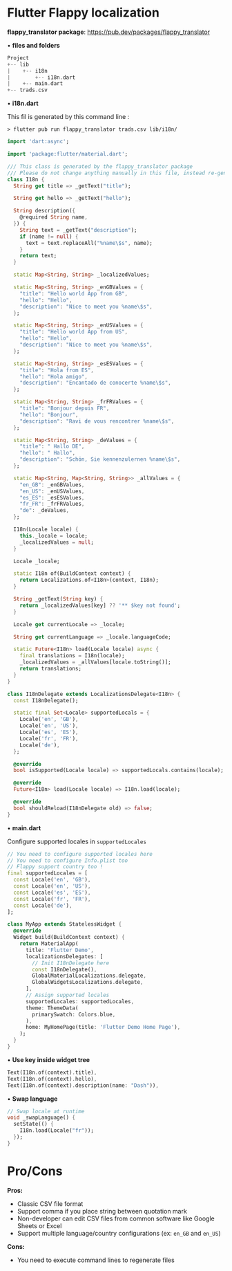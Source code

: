 Flutter Flappy localization
===============

**flappy_translator package**: https://pub.dev/packages/flappy_translator

• **files and folders**

```dart
Project
+-- lib
|    +-- i18n   
|        +-- i18n.dart
|    +-- main.dart
+-- trads.csv

```
• **i18n.dart**

This fil is generated by this command line : 
```shell
> flutter pub run flappy_translator trads.csv lib/i18n/
```
```dart
import 'dart:async';

import 'package:flutter/material.dart';

/// This class is generated by the flappy_translator package
/// Please do not change anything manually in this file, instead re-generate it when changes are available
class I18n {
  String get title => _getText("title");

  String get hello => _getText("hello");

  String description({
    @required String name,
  }) {
    String text = _getText("description");
    if (name != null) {
      text = text.replaceAll("%name\$s", name);
    }
    return text;
  }

  static Map<String, String> _localizedValues;

  static Map<String, String> _enGBValues = {
    "title": "Hello world App from GB",
    "hello": "Hello",
    "description": "Nice to meet you %name\$s",
  };

  static Map<String, String> _enUSValues = {
    "title": "Hello world App from US",
    "hello": "Hello",
    "description": "Nice to meet you %name\$s",
  };

  static Map<String, String> _esESValues = {
    "title": "Hola from ES",
    "hello": "Hola amigo",
    "description": "Encantado de conocerte %name\$s",
  };

  static Map<String, String> _frFRValues = {
    "title": "Bonjour depuis FR",
    "hello": "Bonjour",
    "description": "Ravi de vous rencontrer %name\$s",
  };

  static Map<String, String> _deValues = {
    "title": " Hallo DE",
    "hello": " Hallo",
    "description": "Schön, Sie kennenzulernen %name\$s",
  };

  static Map<String, Map<String, String>> _allValues = {
    "en_GB": _enGBValues,
    "en_US": _enUSValues,
    "es_ES": _esESValues,
    "fr_FR": _frFRValues,
    "de": _deValues,
  };

  I18n(Locale locale) {
    this._locale = locale;
    _localizedValues = null;
  }

  Locale _locale;

  static I18n of(BuildContext context) {
    return Localizations.of<I18n>(context, I18n);
  }

  String _getText(String key) {
    return _localizedValues[key] ?? '** $key not found';
  }

  Locale get currentLocale => _locale;

  String get currentLanguage => _locale.languageCode;

  static Future<I18n> load(Locale locale) async {
    final translations = I18n(locale);
    _localizedValues = _allValues[locale.toString()];
    return translations;
  }
}

class I18nDelegate extends LocalizationsDelegate<I18n> {
  const I18nDelegate();

  static final Set<Locale> supportedLocals = {
    Locale('en', 'GB'),
    Locale('en', 'US'),
    Locale('es', 'ES'),
    Locale('fr', 'FR'),
    Locale('de'),
  };

  @override
  bool isSupported(Locale locale) => supportedLocals.contains(locale);

  @override
  Future<I18n> load(Locale locale) => I18n.load(locale);

  @override
  bool shouldReload(I18nDelegate old) => false;
}
```

• **main.dart**

Configure supported locales in `supportedLocales`
```dart
// You need to configure supported locales here
// You need to configure Info.plist too
// Flappy support country too !
final supportedLocales = [
  const Locale('en', 'GB'),
  const Locale('en', 'US'),
  const Locale('es', 'ES'),
  const Locale('fr', 'FR'),
  const Locale('de'),
];
```

```dart
class MyApp extends StatelessWidget {
  @override
  Widget build(BuildContext context) {
    return MaterialApp(
      title: 'Flutter Demo',
      localizationsDelegates: [
        // Init I18nDelegate here
        const I18nDelegate(),
        GlobalMaterialLocalizations.delegate,
        GlobalWidgetsLocalizations.delegate,
      ],
      // Assign supported locales
      supportedLocales: supportedLocales,
      theme: ThemeData(
        primarySwatch: Colors.blue,
      ),
      home: MyHomePage(title: 'Flutter Demo Home Page'),
    );
  }
}
```

• **Use key inside widget tree** 

```dart
Text(I18n.of(context).title),
Text(I18n.of(context).hello),
Text(I18n.of(context).description(name: "Dash")),
```

• **Swap language** 

```dart
// Swap locale at runtime
void _swapLanguage() {
  setState(() {
    I18n.load(Locale("fr"));
  });
}
```

Pro/Cons
===============
**Pros:**
- Classic CSV file format
- Support comma if you place string between quotation mark
- Non-developer can edit CSV files from common software like Google Sheets or Excel
- Support multiple language/country configurations (ex: `en_GB` and `en_US`)

**Cons:** 
- You need to execute command lines to regenerate files
